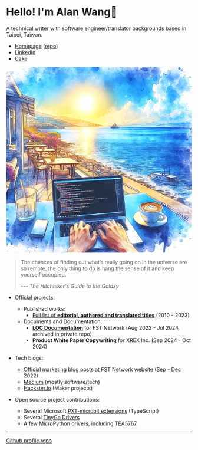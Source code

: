 # Hello! I'm Alan Wang👋

A technical writer with software engineer/translator backgrounds based in Taipei, Taiwan.

- [Homepage](https://alankrantas.github.io/) ([repo](https://github.com/alankrantas/alankrantas.github.io))
- [LinkedIn](https://www.linkedin.com/in/alankrantas/)
- [Cake](https://www.cake.me/krantas)

![profile](profile.jpg)

> The chances of finding out what’s really going on in the universe are so remote, the only thing to do is hang the sense of it and keep yourself occupied.
> 
> --- _The Hitchhiker's Guide to the Galaxy_

- Official projects:
  - Published works:
    - [Full list of **editorial, authored and translated titles**](https://github.com/alankrantas/alankrantas/blob/main/works/published.md) (2010 - 2023)
  - Documents and Documentation:
    - [**LOC Documentation**](https://loc-documentation.vercel.app/) for FST Network (Aug 2022 - Jul 2024, archived in private repo)
    - **Product White Paper Copywriting** for XREX Inc. (Sep 2024 - Oct 2024)

- Tech blogs:
  - [Official marketing blog posts](https://www.fst.network/blog) at FST Network website (Sep - Dec 2022)
  - [Medium](https://medium.com/@alankrantas) (mostly software/tech)
  - [Hackster.io](https://www.hackster.io/alankrantas) (Maker projects)

- Open source project contributions:
  - Several Microsoft [PXT-microbit extensions](https://makecode.microbit.org/extensions) (TypeScript)
  - Several [TinyGo Drivers](https://pkg.go.dev/tinygo.org/x/drivers)
  - A few MicroPython drivers, including [TEA5767](https://github.com/alankrantas/micropython-TEA5767)

---

[Github profile repo](https://github.com/alankrantas/alankrantas)
